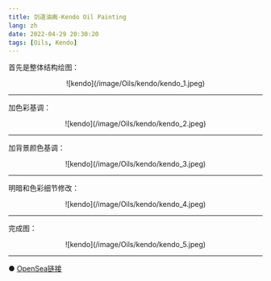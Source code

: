 ```yaml
---
title: 剑道油画-Kendo Oil Painting
lang: zh
date: 2022-04-29 20:30:20
tags: [Oils, Kendo]
---
```


首先是整体结构绘图：

<center>![kendo](/image/Oils/kendo/kendo_1.jpeg)</center>

----------------------------------------  

加色彩基调：

<center>![kendo](/image/Oils/kendo/kendo_2.jpeg)</center>

----------------------------------------  

加背景颜色基调：

<center>![kendo](/image/Oils/kendo/kendo_3.jpeg)</center>

----------------------------------------  

明暗和色彩细节修改：

<center>![kendo](/image/Oils/kendo/kendo_4.jpeg)</center>

----------------------------------------  

完成图：

<center>![kendo](/image/Oils/kendo/kendo_5.jpeg)</center>

----------------------------------------  

● [OpenSea链接](https://opensea.io/assets/ethereum/0x495f947276749ce646f68ac8c248420045cb7b5e/5538608732828411082250453030091092578936762873171210564831323256624185868289 "Kendo Oil Painting")

<nft-card
contractAddress="0x495f947276749ce646f68ac8c248420045cb7b5e"
tokenId="5538608732828411082250453030091092578936762873171210564831323256624185868289">
</nft-card>
<script src="https://unpkg.com/embeddable-nfts/dist/nft-card.min.js"></script>
